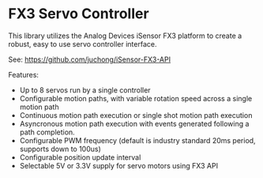 # FX3 Servo Controller

This library utilizes the Analog Devices iSensor FX3 platform to create a robust, easy to use servo controller interface.

See: https://github.com/juchong/iSensor-FX3-API

Features:
* Up to 8 servos run by a single controller
* Configurable motion paths, with variable rotation speed across a single motion path
* Continuous motion path execution or single shot motion path execution
* Asyncronous motion path execution with events generated following a path completion.
* Configurable PWM frequency (default is industry standard 20ms period, supports down to 100us)
* Configurable position update interval
* Selectable 5V or 3.3V supply for servo motors using FX3 API